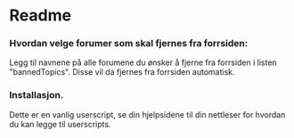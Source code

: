 # Readme

### Hvordan velge forumer som skal fjernes fra forrsiden:

Legg til navnene på alle forumene du ønsker å fjerne fra forrsiden i listen
"bannedTopics". Disse vil da fjernes fra forrsiden automatisk.

### Installasjon.

Dette er en vanlig userscript, se din hjelpsidene til din nettleser for hvordan
du kan legge til userscripts. 